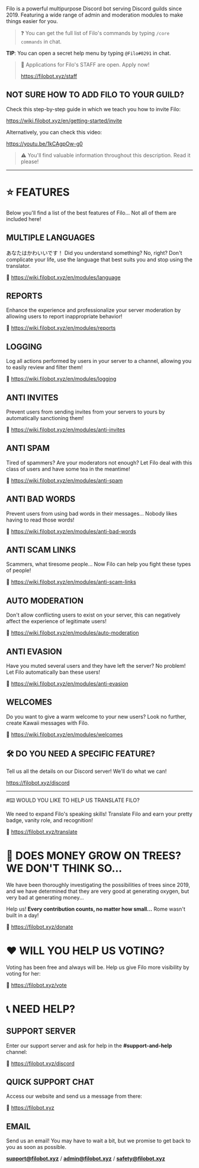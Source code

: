 Filo is a powerful multipurpose Discord bot serving Discord guilds since 2019. Featuring a wide range of admin and moderation modules to make things easier for you.

> ❓ You can get the full list of Filo's commands by typing ``/core commands`` in chat.

**TIP**: You can open a secret help menu by typing ``@Filo#0291`` in chat.

> 📣 Applications for Filo's STAFF are open. Apply now!
> 
> https://filobot.xyz/staff

## NOT SURE HOW TO ADD FILO TO YOUR GUILD?

Check this step-by-step guide in which we teach you how to invite Filo:

https://wiki.filobot.xyz/en/getting-started/invite

Alternatively, you can check this video:

https://youtu.be/1kCAgpOw-g0

> ⚠️ You'll find valuable information throughout this description. Read it please!

---

# ⭐ FEATURES

Below you'll find a list of the best features of Filo... Not all of them are included here!

## MULTIPLE LANGUAGES

あなたはかわいいです！ Did you understand something? No, right? Don't complicate your life, use the language that best suits you and stop using the translator.

🔗 https://wiki.filobot.xyz/en/modules/language

## REPORTS

Enhance the experience and professionalize your server moderation by allowing users to report inappropriate behavior!

🔗 https://wiki.filobot.xyz/en/modules/reports

## LOGGING

Log all actions performed by users in your server to a channel, allowing you to easily review and filter them!

🔗 https://wiki.filobot.xyz/en/modules/logging

## ANTI INVITES

Prevent users from sending invites from your servers to yours by automatically sanctioning them!

🔗 https://wiki.filobot.xyz/en/modules/anti-invites

## ANTI SPAM

Tired of spammers? Are your moderators not enough? Let Filo deal with this class of users and have some tea in the meantime!

🔗 https://wiki.filobot.xyz/en/modules/anti-spam

## ANTI BAD WORDS

Prevent users from using bad words in their messages... Nobody likes having to read those words!

🔗 https://wiki.filobot.xyz/en/modules/anti-bad-words

## ANTI SCAM LINKS

Scammers, what tiresome people... Now Filo can help you fight these types of people!

🔗 https://wiki.filobot.xyz/en/modules/anti-scam-links

## AUTO MODERATION

Don't allow conflicting users to exist on your server, this can negatively affect the experience of legitimate users!

🔗 https://wiki.filobot.xyz/en/modules/auto-moderation

## ANTI EVASION

Have you muted several users and they have left the server? No problem! Let Filo automatically ban these users!

🔗 https://wiki.filobot.xyz/en/modules/anti-evasion

## WELCOMES

Do you want to give a warm welcome to your new users? Look no further, create Kawaii messages with Filo.

🔗 https://wiki.filobot.xyz/en/modules/welcomes

## 🛠️ DO YOU NEED A SPECIFIC FEATURE?

Tell us all the details on our Discord server! We'll do what we can!

https://filobot.xyz/discord

---

#⌨️ WOULD YOU LIKE TO HELP US TRANSLATE FILO?

We need to expand Filo's speaking skills! Translate Filo and earn your pretty badge, vanity role, and recognition!

🔗 https://filobot.xyz/translate

# 🌳 DOES MONEY GROW ON TREES? WE DON'T THINK SO...

We have been thoroughly investigating the possibilities of trees since 2019, and we have determined that they are very good at generating oxygen, but very bad at generating money...

Help us! **Every contribution counts, no matter how small...** Rome wasn't built in a day!

🔗 https://filobot.xyz/donate

# ❤️ WILL YOU HELP US VOTING?

Voting has been free and always will be. Help us give Filo more visibility by voting for her:

🔗 https://filobot.xyz/vote

# 📞 NEED HELP?

## SUPPORT SERVER

Enter our support server and ask for help in the **#support-and-help** channel:

🔗 https://filobot.xyz/discord

## QUICK SUPPORT CHAT

Access our website and send us a message from there:

🔗 https://filobot.xyz

## EMAIL

Send us an email! You may have to wait a bit, but we promise to get back to you as soon as possible.

**support@filobot.xyz** / **admin@filobot.xyz** / **safety@filobot.xyz**
